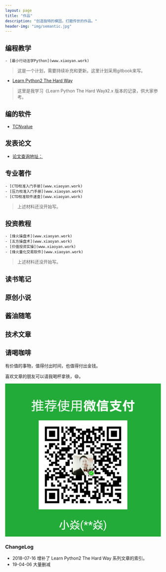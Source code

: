 ```yaml
---
layout: page
title: "作品"
description: "创造独特的模因，打磨传世的作品。"
header-img: "img/semantic.jpg"
---
```



## 编程教学

```
- [最小行动法学Python](www.xiaoyan.work)
```
> 这是一个计划，需要持续补充和更新。这里计划采用gitbook来写。

- [Learn Python2 The Hard Way](http://xiaoyan.work/tags/#LP2THW)
> 这里是我学习《Learn Python The Hard Way》2.x 版本的记录，供大家参考。

## 编的软件

- [TCNvalue](https://github.com/iAIClub/CTDsoft/tree/master/TCNvalueV1.0)

## 发表论文

- [论文查询地址：](http://xueshu.baidu.com/scholarID/CN-BQ735L8J)

## 专业著作

```
- [CTD校准入门手册](www.xiaoyan.work)
- [压力校准入门手册](www.xiaoyan.work)
- [CTD校准软件速查](www.xiaoyan.work)
```
> 上述材料还没开始写。

## 投资教程
```
- [烽火操盘术](www.xiaoyan.work)
- [五方操盘术](www.xiaoyan.work)
- [价值投资实操](www.xiaoyan.work)
- [烽火量化交易软件](www.xiaoyan.work)
```
> 上述材料还没开始写。


## 读书笔记

## 原创小说

## 酱油随笔

## 技术文章

## 请喝咖啡

有价值的事物，值得付出时间，也值得付出金钱。

喜欢文章的朋友可以请我喝杯拿铁，😄。


<center>
    <p><img src="img/wechatpay1.png" align="center" ></p>
</center>



### ChangeLog

- 2018-07-16 增补了 Learn Python2 The Hard Way 系列文章的索引。
- 19-04-06 大量删减

